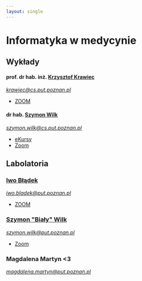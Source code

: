 ```yaml
---
layout: single
---
```

# Informatyka w medycynie

## Wykłady
#### prof. dr hab. inż. [Krzysztof Krawiec](http://www.cs.put.poznan.pl/kkrawiec/wiki/?n=Zajecia.InformatykaWMedycynie)  
*krawiec@cs.put.poznan.pl*
- [ZOOM](https://us02web.zoom.us/j/94704428387?pwd=TzlLNE05cWFlTU1jOGtOQUR5YjY0dz09)

#### dr hab. [Szymon Wilk](http://www.cs.put.poznan.pl/swilk/pmwiki/)
*szymon.wilk@cs.put.poznan.pl*

- [eKursy](https://ekursy.put.poznan.pl/course/view.php?id=3617)
- [Zoom](https://us02web.zoom.us/j/88300032095?pwd=RmFVYndUVzRrcGhDTGRCYTNrbnlCdz09#success)

## Labolatoria
### [Iwo Błądek](https://www.cs.put.poznan.pl/ibladek/wiki/pmwiki.php?n=Main.InfIwM)
*iwo.bladek@put.poznan.pl*
- [ZOOM](https://zoom.us/j/98630157061?pwd=Z3B0MURUQ2dzSFpybGRHWnNrZjQ0dz09)

### [Szymon "Biały" Wilk](http://www.cs.put.poznan.pl/swilk/pmwiki/)
*szymon.wilk@put.poznan.pl*
- [Zoom](https://us02web.zoom.us/j/85489255639?pwd=NXN1TG9zL2ZYMUlmN2x4NDZ5SnkzZz09#success)

### Magdalena Martyn <3
*magdalena.martyn@put.poznan.pl*
